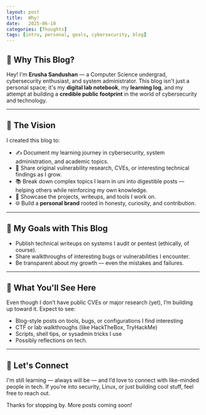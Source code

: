 ```yaml
---
layout: post
title:  Why!
date:   2025-06-10
categories: [Thoughts]
tags: [intro, personal, goals, cybersecurity, blog]
---
```


## 🚀 Why This Blog?

Hey! I'm **Erusha Sandushan** — a Computer Science undergrad, cybersecurity enthusiast, and system administrator. This blog isn't just a personal space; it's my **digital lab notebook**, my **learning log**, and my attempt at building a **credible public footprint** in the world of cybersecurity and technology.

---
## 🧠 The Vision

I created this blog to:

- ✍️ Document my learning journey in cybersecurity, system administration, and academic topics.
- 🔎 Share original vulnerability research, CVEs, or interesting technical findings as I grow.
- 📚 Break down complex topics I learn in uni into digestible posts — helping others while reinforcing my own knowledge.
- 🧰 Showcase the projects, writeups, and tools I work on.
- 🌐 Build a **personal brand** rooted in honesty, curiosity, and contribution.

---

## 🎯 My Goals with This Blog

- Publish technical writeups on systems I audit or pentest (ethically, of course).
- Share walkthroughs of interesting bugs or vulnerabilities I encounter.
- Be transparent about my growth — even the mistakes and failures.

---

## 🧵 What You'll See Here

Even though I don’t have public CVEs or major research (yet), I’m building up toward it. Expect to see:

- Blog-style posts on tools, bugs, or configurations I find interesting
- CTF or lab walkthroughs (like HackTheBox, TryHackMe)
- Scripts, shell tips, or sysadmin tricks I use
- Possibly reflections on tech.

---

## 🤝 Let's Connect

I'm still learning — always will be — and I’d love to connect with like-minded people in tech. If you're into security, Linux, or just building cool stuff, feel free to reach out.



Thanks for stopping by. More posts coming soon!

<style>
    .post-content {
  overflow-x: auto;
  word-wrap: break-word;
}

</style>
